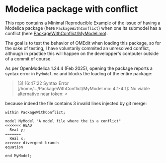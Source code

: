 # Modelica package with conflict

This repo contains a Minimal Reproducible Example of the issue of having a Modelica package (here `PackageWithConflict`) when one its submodel has a conflict (here [PackageWithConflict/MyModel.mo](PackageWithConflict/MyModel.mo)). 

The goal is to test the behavior of OMEdit when loading this package, so for the sake of testing, I have voluntarily commited an unresolved conflict, although in practice this will happen on the developper's computer outside of a commit of course.

As per OpenModelica 1.24.4 (Feb 2025), opening the package reports a syntax error in `MyModel.mo` and blocks the loading of the entire package:

> [3] 16:47:22 Syntax Error
> [/home/.../PackageWithConflict/MyModel.mo: 4:1-4:1]: No viable alternative near token: <

because indeed the file contains 3 invalid lines injected by git merge:

```modelica
within PackageWithConflict;

model MyModel "A model file where the is a conflict"
<<<<<<< HEAD
  Real y;
=======
  Real x;
>>>>>>> divergent-branch
equation

end MyModel;
```


